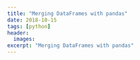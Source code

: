 ```yaml
---
title: "Merging DataFrames with pandas"
date: 2018-10-15
tags: [python]
header:
  images:
excerpt: "Merging DataFrames with pandas"
---
```

